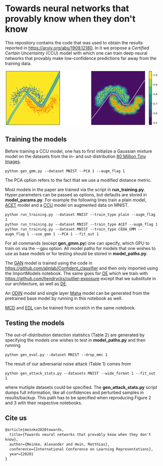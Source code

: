 # Towards neural networks that provably know when they don't know

This repository contains the code that was used to obtain the results reported in https://arxiv.org/abs/1909.12180. In it we propose a *Certified Certain Uncertainty* (CCU) model with which one can train deep neural networks that provably make low-confidence predictions far away from the training data.

<p align="center"><img src="res/two_moons.png" width="600"></p>

## Training the models

Before training a CCU model, one has to first initialize a Gaussian mixture model on the datasets from the in- and out-distribution [80 Million Tiny Images](http://horatio.cs.nyu.edu/mit/tiny/data/tiny_images.bin). 
```
python gen_gmm.py --dataset MNIST --PCA 1 --augm_flag 1
```
The PCA option refers to the fact that we use a modified distance metric. 

Most models in the paper are trained via the script in **run_training.py**. Hyper parameters can be passed as options, but defaults are stored in **model_params.py**. For example the following lines train a plain model, [ACET](https://arxiv.org/abs/1812.05720) model and a [CCU](https://arxiv.org/abs/1909.12180) model on augmented data on MNIST.

```
python run_training.py --dataset MNIST --train_type plain --augm_flag 1
python run_training.py --dataset MNIST --train_type ACET --augm_flag 1
python run_training.py --dataset MNIST --train_type CEDA_GMM --augm_flag 1 --use_gmm 1 --PCA 1 --fit_out 1
```
For all commands (except **gen_gmm.py**) one can specify, which GPU to train on via the --gpu option. All model paths for models that one wishes to use as base models or for testing should be stored in **model_paths.py**.

The [GAN](https://arxiv.org/abs/1711.09325) model is trained using the code in https://github.com/alinlab/Confident_classifier and then only imported using the ImportModels notebook. The same goes for [OE](https://arxiv.org/abs/1812.04606) which we train with https://github.com/hendrycks/outlier-exposure except that we substitute in our architecture, as well as [DE](http://papers.nips.cc/paper/7219-simple-and-scalable-predictive-uncertainty-estimation-using-deep-ensembles.pdf).

An [ODIN](https://arxiv.org/abs/1706.02690) model and single layer [Maha](https://arxiv.org/abs/1807.03888) model can be generated from the pretrained base model by running in this notebook as well. 

[MCD](https://arxiv.org/abs/1506.02142) and [EDL](http://papers.nips.cc/paper/7580-evidential-deep-learning-to-quantify-classification-uncertainty.pdf) can be trained from scratch in the same notebook.

## Testing the models

The out-of-distribution detection statistics (Table 2) are generated by specifying the models one wishes to test in **model_paths.py** and then running
```
python gen_eval.py --dataset MNIST --drop_mmc 1
```

The result of our adversarial noise attack (Table 1) comes from
```
python gen_attack_stats.py --datasets MNIST --wide_format 1 --fit_out 1
```
where mutliple datasets could be specified. The **gen_attack_stats.py** script dumps full information, like all confidences and perturbed samples in results/backup. This path has to be specified when reproducing Figure 2 and 3 with their respective notebooks.

## Cite us
```
@article{meinke2020towards,
  title={Towards neural networks that provably know when they don't know},
  author={Meinke, Alexander and Hein, Matthias},
  conference={International Conference on Learning Representations},
  year={2020}
}
```
